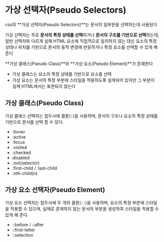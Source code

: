 # 가상 선택자(Pseudo Selectors)
css의 **가상 선택자(Pseudo Selectors)**는 문서의 일부분을 선택하는데 사용된다

가상 선택자는 주로 **문서의 특정 상태를 선택**하거나 **문서의 구조를 기반으로 선택**하는데, 일반 선택자와 다르게 실제 HTML 요소에 직접적으로 일치하지 않는 대신 요소의 특정 상태나 위치를 기반으로 문서의 동적 변경에 반응하거나 특정 요소를 선택할 수 있게 해 준다

**가상 클래스(Pseudo Class)**와 **가상 요소(Pseudo Element)**가 존재한다
- 가상 클래스는 요소의 특정 상태를 기반으로 요소를 선택
- 가상 요소는 문서의 특정 부분에 스타일을 적용하도록 설계되어 있지만 그 부분이 실제 HTML에서는 표현되지 않는다
## 가상 클래스(Pseudo Class)
가상 클래스 선택자는 접두사에 콜론(`:`)을 사용하며, 문서의 구조나 요소의 특정 상태를 기반으로 문서를 선택 할 수 있다.
- :hover
- :active
- :focus
- :visited
- :checked
- disabled
- :not(selector)
- :first-child / :last-child
- :nth-child(n)
## 가상 요소 선택자(Pseudo Element)
가상 요소 선택자는 접두사에 두 개의 콜론(`::`)을 사용하며, 요소의 특정 부분에 스타일을 적용할 수 있으며, 실제로 존재하지 않는 문서의 부분을 생성하여 스타일을 적용할 수 있게 해 준다.
- ::before / ::after
- ::first-letter
- ::selection